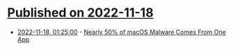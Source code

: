 # [Published on 2022-11-18](index.md)

* [2022-11-18, 01:25:00](https://it.slashdot.org/story/22/11/17/2313216/nearly-50-of-macos-malware-comes-from-one-app?utm_source=rss1.0mainlinkanon&utm_medium=feed) - [Nearly 50% of macOS Malware Comes From One App](https://it.slashdot.org/story/22/11/17/2313216/nearly-50-of-macos-malware-comes-from-one-app?utm_source=rss1.0mainlinkanon&utm_medium=feed)

